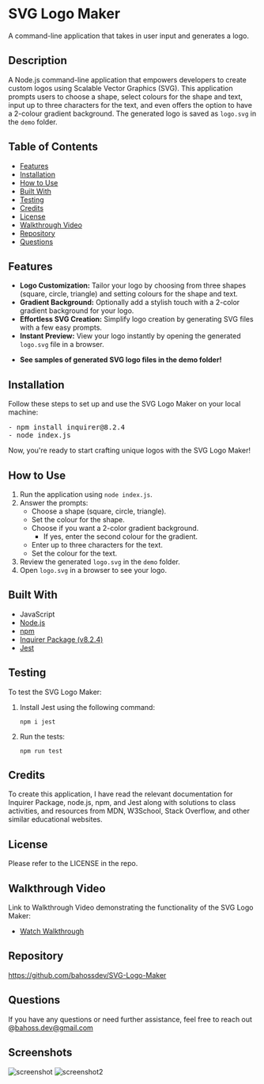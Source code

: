 # SVG Logo Maker

A command-line application that takes in user input and generates a logo.

## Description
A Node.js command-line application that empowers developers to create custom logos using Scalable Vector Graphics (SVG). This application prompts users to choose a shape, select colours for the shape and text, input up to three characters for the text, and even offers the option to have a 2-colour gradient background. The generated logo is saved as `logo.svg` in the `demo` folder.

## Table of Contents

*   [Features](#features)
*   [Installation](#installation)
*   [How to Use](#how-to-use)
*   [Built With](#built-with)
*   [Testing](#testing)
*   [Credits](#credits)
*   [License](#license)
*   [Walkthrough Video](#walkthrough-video)
*   [Repository](#repository)
*   [Questions](#questions)

## Features
*   **Logo Customization:** Tailor your logo by choosing from three shapes (square, circle, triangle) and setting colours for the shape and text.
*   **Gradient Background:** Optionally add a stylish touch with a 2-color gradient background for your logo.
*   **Effortless SVG Creation:** Simplify logo creation by generating SVG files with a few easy prompts.
*   **Instant Preview:** View your logo instantly by opening the generated `logo.svg` file in a browser.

  - **See samples of generated SVG logo files in the demo folder!**
  

## Installation
Follow these steps to set up and use the SVG Logo Maker on your local machine:
<pre>
- npm install inquirer@8.2.4
- node index.js
</pre>
Now, you're ready to start crafting unique logos with the SVG Logo Maker!

## How to Use
1.  Run the application using `node index.js`.
2.  Answer the prompts:
    *   Choose a shape (square, circle, triangle).
    *   Set the colour for the shape.
    *   Choose if you want a 2-color gradient background.
        *   If yes, enter the second colour for the gradient.
    *   Enter up to three characters for the text.
    *   Set the colour for the text.
3.  Review the generated `logo.svg` in the `demo` folder.
4.  Open `logo.svg` in a browser to see your logo.


## Built With

- JavaScript
- [Node.js](https://nodejs.org/en)
- [npm](https://www.npmjs.com)
- [Inquirer Package (v8.2.4)](https://www.npmjs.com/package/inquirer/v/8.2.4)
- [Jest](https://www.npmjs.com/package/jest)

## Testing
To test the SVG Logo Maker:

1.  Install Jest using the following command:
    
    `npm i jest`
    
2.  Run the tests:
    
    `npm run test`

## Credits
To create this application, I have read the relevant documentation for Inquirer Package, node.js, npm, and Jest along with solutions to class activities, and resources from MDN, W3School, Stack Overflow, and other similar educational websites.

## License
Please refer to the LICENSE in the repo.

## Walkthrough Video 

Link to Walkthrough Video demonstrating the functionality of the SVG Logo Maker:
- [Watch Walkthrough](https://drive.google.com/file/d/1rFO2zrkltrflvTn0kQIjStCfnpBonqLd/view?usp=share_link)

## Repository
https://github.com/bahossdev/SVG-Logo-Maker

## Questions

If you have any questions or need further assistance, feel free to reach out @[bahoss.dev@gmail.com](mailto:bahoss.dev@gmail.com)

## Screenshots
![screenshot](https://github.com/bahossdev/SVG-Logo-Maker/assets/148646212/bb167820-9349-4269-a774-b24128b9c130)
![screenshot2](https://github.com/bahossdev/SVG-Logo-Maker/assets/148646212/b49f6c6d-30cc-47a8-85b6-7a34c5cf2ae5)


